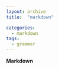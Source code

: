 ```yaml
---
layout: archive
title:  "markdown"

categories:
  - markdown
tags:
  - grammer
---
```



**Markdown**
